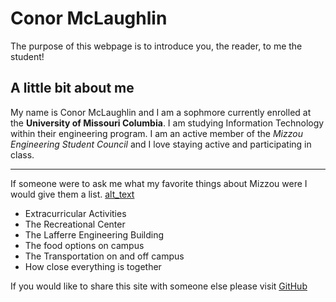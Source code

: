 # Conor McLaughlin

The purpose of this webpage is to introduce you, the reader, to me the student!

## A little bit about me
My name is Conor McLaughlin and I am a sophmore currently enrolled at the **University of Missouri Columbia**. I am studying Information Technology within their engineering program. I am an active member of the *Mizzou Engineering Student Council* and I love staying active and participating in class.

------------------------

If someone were to ask me what my favorite things about Mizzou were I would give them a list.
                                                [alt_text](https://github.com/TryConor/IT1000PROJECT/blob/main/irish-ga3bb0bf24_1280.png)
- Extracurricular Activities
- The Recreational Center
- The Lafferre Engineering Building
- The food options on campus
- The Transportation on and off campus 
- How close everything is together

If you would like to share this site with someone else please visit [GitHub](https://github.com/TryConor/IT1000PROJECT.git)



 
